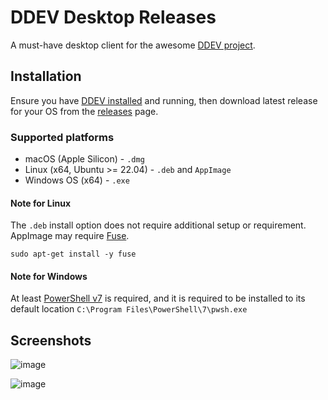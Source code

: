 # DDEV Desktop Releases

A must-have desktop client for the awesome [DDEV project](https://ddev.com/).

## Installation
Ensure you have [DDEV installed](https://ddev.readthedocs.io/en/stable/users/install/ddev-installation/) and running, then download latest release for your OS from the [releases](https://github.com/damms005/ddev-desktop-releases/releases) page.

### Supported platforms
- macOS (Apple Silicon) - `.dmg` 
- Linux (x64, Ubuntu >= 22.04) - `.deb` and `AppImage`
- Windows OS (x64) - `.exe`

#### Note for Linux
The `.deb` install option does not require additional setup or requirement. AppImage may require [Fuse]([url](https://github.com/appimage/appimagekit/wiki/fuse)).
```
sudo apt-get install -y fuse
```

#### Note for Windows
At least [PowerShell v7](https://learn.microsoft.com/en-us/powershell/scripting/install/installing-powershell-on-windows?view=powershell-7.5#install-powershell-using-winget-recommended) is required, and it is required to be installed to its default location `C:\Program Files\PowerShell\7\pwsh.exe`

## Screenshots
![image](https://github.com/user-attachments/assets/578d6a11-4d6a-4b38-a6bb-ce7b39503ee5)

![image](https://github.com/user-attachments/assets/f6b65018-3b1e-402c-9d03-433b63e7f862)
